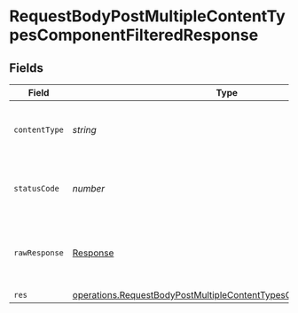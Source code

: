 # RequestBodyPostMultipleContentTypesComponentFilteredResponse


## Fields

| Field                                                                                                                                                           | Type                                                                                                                                                            | Required                                                                                                                                                        | Description                                                                                                                                                     |
| --------------------------------------------------------------------------------------------------------------------------------------------------------------- | --------------------------------------------------------------------------------------------------------------------------------------------------------------- | --------------------------------------------------------------------------------------------------------------------------------------------------------------- | --------------------------------------------------------------------------------------------------------------------------------------------------------------- |
| `contentType`                                                                                                                                                   | *string*                                                                                                                                                        | :heavy_check_mark:                                                                                                                                              | HTTP response content type for this operation                                                                                                                   |
| `statusCode`                                                                                                                                                    | *number*                                                                                                                                                        | :heavy_check_mark:                                                                                                                                              | HTTP response status code for this operation                                                                                                                    |
| `rawResponse`                                                                                                                                                   | [Response](https://developer.mozilla.org/en-US/docs/Web/API/Response)                                                                                           | :heavy_check_mark:                                                                                                                                              | Raw HTTP response; suitable for custom response parsing                                                                                                         |
| `res`                                                                                                                                                           | [operations.RequestBodyPostMultipleContentTypesComponentFilteredRes](../../../sdk/models/operations/requestbodypostmultiplecontenttypescomponentfilteredres.md) | :heavy_minus_sign:                                                                                                                                              | OK                                                                                                                                                              |